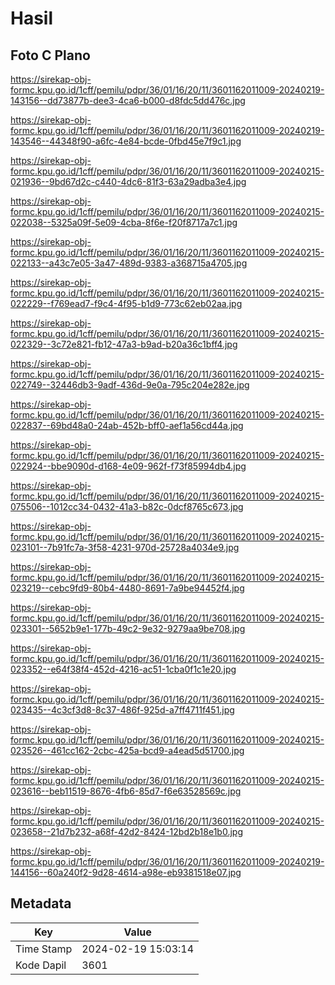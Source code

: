 # Hasil

## Foto C Plano

https://sirekap-obj-formc.kpu.go.id/1cff/pemilu/pdpr/36/01/16/20/11/3601162011009-20240219-143156--dd73877b-dee3-4ca6-b000-d8fdc5dd476c.jpg

https://sirekap-obj-formc.kpu.go.id/1cff/pemilu/pdpr/36/01/16/20/11/3601162011009-20240219-143546--44348f90-a6fc-4e84-bcde-0fbd45e7f9c1.jpg

https://sirekap-obj-formc.kpu.go.id/1cff/pemilu/pdpr/36/01/16/20/11/3601162011009-20240215-021936--9bd67d2c-c440-4dc6-81f3-63a29adba3e4.jpg

https://sirekap-obj-formc.kpu.go.id/1cff/pemilu/pdpr/36/01/16/20/11/3601162011009-20240215-022038--5325a09f-5e09-4cba-8f6e-f20f8717a7c1.jpg

https://sirekap-obj-formc.kpu.go.id/1cff/pemilu/pdpr/36/01/16/20/11/3601162011009-20240215-022133--a43c7e05-3a47-489d-9383-a368715a4705.jpg

https://sirekap-obj-formc.kpu.go.id/1cff/pemilu/pdpr/36/01/16/20/11/3601162011009-20240215-022229--f769ead7-f9c4-4f95-b1d9-773c62eb02aa.jpg

https://sirekap-obj-formc.kpu.go.id/1cff/pemilu/pdpr/36/01/16/20/11/3601162011009-20240215-022329--3c72e821-fb12-47a3-b9ad-b20a36c1bff4.jpg

https://sirekap-obj-formc.kpu.go.id/1cff/pemilu/pdpr/36/01/16/20/11/3601162011009-20240215-022749--32446db3-9adf-436d-9e0a-795c204e282e.jpg

https://sirekap-obj-formc.kpu.go.id/1cff/pemilu/pdpr/36/01/16/20/11/3601162011009-20240215-022837--69bd48a0-24ab-452b-bff0-aef1a56cd44a.jpg

https://sirekap-obj-formc.kpu.go.id/1cff/pemilu/pdpr/36/01/16/20/11/3601162011009-20240215-022924--bbe9090d-d168-4e09-962f-f73f85994db4.jpg

https://sirekap-obj-formc.kpu.go.id/1cff/pemilu/pdpr/36/01/16/20/11/3601162011009-20240215-075506--1012cc34-0432-41a3-b82c-0dcf8765c673.jpg

https://sirekap-obj-formc.kpu.go.id/1cff/pemilu/pdpr/36/01/16/20/11/3601162011009-20240215-023101--7b91fc7a-3f58-4231-970d-25728a4034e9.jpg

https://sirekap-obj-formc.kpu.go.id/1cff/pemilu/pdpr/36/01/16/20/11/3601162011009-20240215-023219--cebc9fd9-80b4-4480-8691-7a9be94452f4.jpg

https://sirekap-obj-formc.kpu.go.id/1cff/pemilu/pdpr/36/01/16/20/11/3601162011009-20240215-023301--5652b9e1-177b-49c2-9e32-9279aa9be708.jpg

https://sirekap-obj-formc.kpu.go.id/1cff/pemilu/pdpr/36/01/16/20/11/3601162011009-20240215-023352--e64f38f4-452d-4216-ac51-1cba0f1c1e20.jpg

https://sirekap-obj-formc.kpu.go.id/1cff/pemilu/pdpr/36/01/16/20/11/3601162011009-20240215-023435--4c3cf3d8-8c37-486f-925d-a7ff4711f451.jpg

https://sirekap-obj-formc.kpu.go.id/1cff/pemilu/pdpr/36/01/16/20/11/3601162011009-20240215-023526--461cc162-2cbc-425a-bcd9-a4ead5d51700.jpg

https://sirekap-obj-formc.kpu.go.id/1cff/pemilu/pdpr/36/01/16/20/11/3601162011009-20240215-023616--beb11519-8676-4fb6-85d7-f6e63528569c.jpg

https://sirekap-obj-formc.kpu.go.id/1cff/pemilu/pdpr/36/01/16/20/11/3601162011009-20240215-023658--21d7b232-a68f-42d2-8424-12bd2b18e1b0.jpg

https://sirekap-obj-formc.kpu.go.id/1cff/pemilu/pdpr/36/01/16/20/11/3601162011009-20240219-144156--60a240f2-9d28-4614-a98e-eb9381518e07.jpg


## Metadata

| Key        | Value               |
| ---------- | ------------------- |
| Time Stamp | 2024-02-19 15:03:14 |
| Kode Dapil | 3601                |



